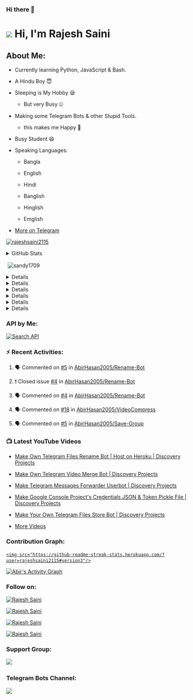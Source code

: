 ### Hi there 👋

<!--
**rajeshsaini2115/rajeshsaini2115** is a ✨ _special_ ✨ repository because its `README.md` (this file) appears on your GitHub profile.

Here are some ideas to get you started:

- 🔭 I’m currently working on ...
- 🌱 I’m currently learning ...
- 👯 I’m looking to collaborate on ...
- 🤔 I’m looking for help with ...
- 💬 Ask me about ...
- 📫 How to reach me: ...
- 😄 Pronouns: ...
- ⚡ Fun fact: ...
-->
<h1 align="left"><img src="https://media.giphy.com/media/hvRJCLFzcasrR4ia7z/giphy.gif" width="25px"> Hi, I'm Rajesh Saini</h1>

## About Me:

- Currently learning Python, JavaScript & Bash.

- A Hindu Boy 😇

- Sleeping is My Hobby 😪

    - But very Busy 🤐

- Making some Telegram Bots & other Stupid Tools.

    - this makes me Happy 🤗

- Busy Student 😆

- Speaking Languages:

    - Bangla

    - English

    - Hindi

    - Banglish

    - Hinglish

    - Emglish

- [More on Telegram](https://t.me/AbirHasan2005/3)

<p align="left"> <a href="https://github.com/rajeshsaini2115"><img src="https://komarev.com/ghpvc/?username=rajeshsaini2115&label=Profile%20views&color=0e75b6&style=flat" alt="rajeshsaini2115" /></a> </p>

<details>

  <summary>GitHub Stats</summary>

  <br/>

<p align="left"> <a href="https://github.com/sandy1709"><img src="https://github-profile-trophy.vercel.app/?username=sandy1709" alt="sandy1709" /></a> </p>

</details>

<p>&nbsp;<img align="center" src="https://github-readme-stats.vercel.app/api?username=sandy1709&show_icons=true&locale=en" alt="sandy1709" /></p>

<details>

    <summary>Top Languages</summary>

    <br/>

[![Top Langs](https://github-readme-stats.vercel.app/api/top-langs/?username=sandy1709)](https://github.com/AbirHasan2005)

</details>

<details>

    <summary>Languages</summary>

    <br/>

<p align="left"> <a href="https://www.gnu.org/software/bash/" target="_blank"> <img src="https://www.vectorlogo.zone/logos/gnu_bash/gnu_bash-icon.svg" alt="bash" width="40" height="40"/> </a> <a href="https://git-scm.com/" target="_blank"> <img src="https://github.com/Thomas-George-T/Thomas-George-T/raw/master/assets/git.svg" alt="git" width="40" height="40"/> </a> <a href="https://www.w3.org/html/" target="_blank"> <img src="https://raw.githubusercontent.com/devicons/devicon/master/icons/html5/html5-original-wordmark.svg" alt="html5" width="40" height="40"/> </a> <a href="https://www.python.org" target="_blank"> <img src="https://raw.githubusercontent.com/devicons/devicon/master/icons/python/python-original.svg" alt="python" width="40" height="40"/> </a> </p>

</details>

<details>

    <summary>Libraries</summary>

    <br/>

<p align="left"> <a href="https://www.selenium.dev" target="_blank"> <img src="https://raw.githubusercontent.com/detain/svg-logos/780f25886640cef088af994181646db2f6b1a3f8/svg/selenium-logo.svg" alt="selenium" width="40" height="40"/> </a> <a href="https://github.com/pyrogram/pyrogram" target="_blank"> <img src="https://raw.githubusercontent.com/pyrogram/logos/fe16a72cae833fcabf1f79ca0b33cee6af2f3bc3/logos/pyrogram.svg" alt="pyrogram" width="50" height="50"/> </a> </p>

</details>

<details>

    <summary>Fav Databases</summary>

    <br/>

<p align="left"> <a href="https://www.mongodb.com/" target="_blank"> <img src="https://raw.githubusercontent.com/devicons/devicon/master/icons/mongodb/mongodb-original-wordmark.svg" alt="mongodb" width="40" height="40"/> </a> <a href="https://www.mysql.com/" target="_blank"> <img src="https://raw.githubusercontent.com/devicons/devicon/master/icons/mysql/mysql-original-wordmark.svg" alt="mysql" width="40" height="40"/> </a> <a href="https://www.postgresql.org" target="_blank"> <img src="https://raw.githubusercontent.com/devicons/devicon/master/icons/postgresql/postgresql-original-wordmark.svg" alt="postgresql" width="40" height="40"/> </a> </p>

</details>

<details>

    <summary>Tools</summary>

    <br/>

<p align="left"> <a href="https://www.docker.com/" target="_blank"> <img src="https://raw.githubusercontent.com/devicons/devicon/master/icons/docker/docker-original-wordmark.svg" alt="docker" width="40" height="40"/> </a> <a href="https://www.jetbrains.com/pycharm/" target="_blank"> <img src="https://github.com/devicons/devicon/raw/master/icons/pycharm/pycharm-original-wordmark.svg" alt="pycharm" width="40" height="40"/> </a> <a href="https://www.nginx.com" target="_blank"> <img src="https://raw.githubusercontent.com/devicons/devicon/master/icons/nginx/nginx-original.svg" alt="nginx" width="40" height="40"/> </a> </p>

</details>

<details>

    <summary>Servers & Hosts</summary>

    <br/>

<p align="left"> <a href="https://github.com/" target="_blank"> <img src="https://github.com/devicons/devicon/raw/master/icons/github/github-original-wordmark.svg" alt="github" width="40" height="40"/> </a> <a href="https://aws.amazon.com" target="_blank"> <img src="https://github.com/Thomas-George-T/Thomas-George-T/raw/master/assets/aws.svg" alt="aws" width="40" height="40"/> </a> <a href="https://azure.microsoft.com/en-in/" target="_blank"> <img src="https://www.vectorlogo.zone/logos/microsoft_azure/microsoft_azure-icon.svg" alt="azure" width="40" height="40"/> </a> <a href="https://cloud.google.com" target="_blank"> <img src="https://www.vectorlogo.zone/logos/google_cloud/google_cloud-icon.svg" alt="gcp" width="40" height="40"/> </a> <a href="https://heroku.com" target="_blank"> <img src="https://github.com/Thomas-George-T/Thomas-George-T/raw/master/assets/heroku.svg" alt="heroku" width="40" height="40"/> </a> <a href="https://www.linux.org/" target="_blank"> <img src="https://raw.githubusercontent.com/devicons/devicon/master/icons/linux/linux-original.svg" alt="linux" width="40" height="40"/> </a> </p>

</details>

### API by Me:

<p align="left"> <a href="https://api.abirhasan.wtf" target="_blank"> <img src="https://img.icons8.com/nolan/100/api.png" alt="Search API" width="80" height="80"/> </a> </p>

### :zap: Recent Activities:

<!--START_SECTION:activity-->

1. 🗣 Commented on [#5](https://github.com/AbirHasan2005/Rename-Bot/issues/5) in [AbirHasan2005/Rename-Bot](https://github.com/AbirHasan2005/Rename-Bot)

2. ❗️ Closed issue [#4](https://github.com/AbirHasan2005/Rename-Bot/issues/4) in [AbirHasan2005/Rename-Bot](https://github.com/AbirHasan2005/Rename-Bot)

3. 🗣 Commented on [#4](https://github.com/AbirHasan2005/Rename-Bot/issues/4) in [AbirHasan2005/Rename-Bot](https://github.com/AbirHasan2005/Rename-Bot)

4. 🗣 Commented on [#18](https://github.com/AbirHasan2005/VideoCompress/issues/18) in [AbirHasan2005/VideoCompress](https://github.com/AbirHasan2005/VideoCompress)

5. 🗣 Commented on [#5](https://github.com/AbirHasan2005/Save-Group/issues/5) in [AbirHasan2005/Save-Group](https://github.com/AbirHasan2005/Save-Group)

<!--END_SECTION:activity-->

### 📺 Latest YouTube Videos

<!-- Feed workflow - https://github.com/gautamkrishnar/blog-post-workflow -->

<!-- YouTube Cards - WIP by DenverCoder1 -->

<!-- YOUTUBE:START -->

- [Make Own Telegram Files Rename Bot | Host on Heroku | Discovery Projects](https://www.youtube.com/watch?v=edcOa_cZWg4)

- [Make Own Telegram Video Merge Bot | Discovery Projects](https://www.youtube.com/watch?v=m4r_SHySGYo)

- [Make Telegram Messages Forwarder Userbot | Discovery Projects](https://www.youtube.com/watch?v=_xuptk2KUbk)

- [Make Google Console Project's Credentials JSON & Token Pickle File | Discovery Projects](https://www.youtube.com/watch?v=B0_JY5QuWuE)

- [Make Your Own Telegram Files Store Bot | Discovery Projects](https://www.youtube.com/watch?v=hHu2RaePhwI)

<!-- YOUTUBE:END -->

- [More Videos](https://m.youtube.com/channel/UCmnA0xMXzSyU9qbCQAG7bJQ/videos) 

### Contribution Graph:

<p align="center">

  <a href="https://github.com/AbirHasan2005">

    <img src="https://github-readme-streak-stats.herokuapp.com/?user=rajeshsaini2115#version3"/>

  </a>

</p>

<a href="https://github.com/rajeshsaini2115"><img alt="Abir's Activity Graph" src="https://activity-graph.herokuapp.com/graph?username=rajeshsaini2115&bg_color=1F222E&color=F8D866&line=F85D7F&point=FFFFFF&hide_border=true" /></a>

### Follow on:

[![Rajesh Saini](https://img.icons8.com/fluent/48/000000/twitter.png)][twitter]

[![Rajesh Saini](https://img.icons8.com/fluent/48/000000/instagram-new.png)][instagram]

[![Rajesh Saini](https://img.icons8.com/fluent/48/000000/telegram-app.png)][telegram]

[![Rajesh Saini](https://img.icons8.com/fluent/48/000000/facebook-new.png)][facebook]

### Support Group:

<a href="https://t.me/mrkphelp"><img src="https://img.shields.io/badge/Mrkp%20Help-Join%20Telegram%20Group-blue.svg?logo=telegram"></a>

### Telegram Bots Channel:

<a href="https://t.me/mrkpbots"><img src="https://img.shields.io/badge/Mrkp%20Bots-Join%20Telegram%20Channel-blue.svg?logo=telegram"></a>

[twitter]: https://twitter.com/rajeshsaini2115

[instagram]: https://instagram.com/rajeshsaini2115

[telegram]: https://t.me/rajeshsaini2115

[facebook]: https://facebook.com/rajeshsaini2115

